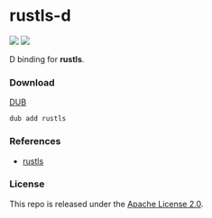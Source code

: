 # rustls-d

[![](https://img.shields.io/github/v/tag/thechampagne/rustls-d?label=version)](https://github.com/thechampagne/rustls-d/releases/latest) [![](https://img.shields.io/github/license/thechampagne/rustls-d)](https://github.com/thechampagne/rustls-d/blob/main/LICENSE)

D binding for **rustls**.

### Download
[DUB](https://code.dlang.org/packages/rustls/)

```
dub add rustls
```

### References
 - [rustls](https://github.com/rustls/rustls-ffi)

### License

This repo is released under the [Apache License 2.0](https://github.com/thechampagne/rustls-d/blob/main/LICENSE).